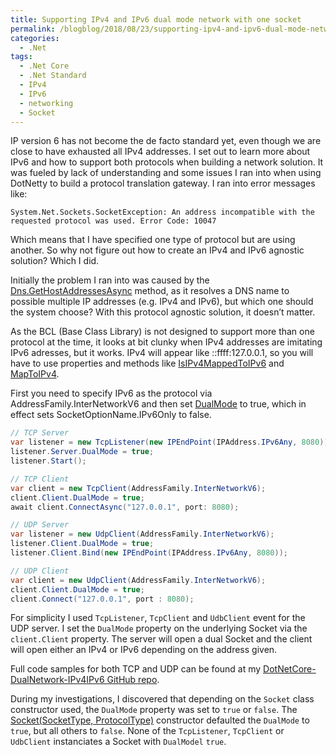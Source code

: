 ```yaml
---
title: Supporting IPv4 and IPv6 dual mode network with one socket
permalink: /blogblog/2018/08/23/supporting-ipv4-and-ipv6-dual-mode-network-with-one-socket/
categories:
  - .Net
tags:
  - .Net Core
  - .Net Standard
  - IPv4
  - IPv6
  - networking
  - Socket
---
```

IP version 6 has not become the de facto standard yet, even though we are close to have exhausted all IPv4 addresses. I set out to learn more about IPv6 and how to support both protocols when building a network solution. It was fueled by lack of understanding and some issues I ran into when using DotNetty to build a protocol translation gateway. I ran into error messages like:

`System.Net.Sockets.SocketException: An address incompatible with the requested protocol was used. Error Code: 10047`

Which means that I have specified one type of protocol but are using another. So why not figure out how to create an IPv4 and IPv6 agnostic solution? Which I did.

Initially the problem I ran into was caused by the [Dns.GetHostAddressesAsync](https://docs.microsoft.com/en-us/dotnet/api/system.net.dns.gethostaddressesasync) method, as it resolves a DNS name to possible multiple IP addresses (e.g. IPv4 and IPv6), but which one should the system choose? With this protocol agnostic solution, it doesn’t matter.

As the BCL (Base Class Library) is not designed to support more than one protocol at the time, it looks at bit clunky when IPv4 addresses are imitating IPv6 adresses, but it works. IPv4 will appear like ::ffff:127.0.0.1, so you will have to use properties and methods like [IsIPv4MappedToIPv6](https://docs.microsoft.com/da-dk/dotnet/api/system.net.ipaddress.isipv4mappedtoipv6) and [MapToIPv4](https://docs.microsoft.com/da-dk/dotnet/api/system.net.ipaddress.maptoipv4).

First you need to specify IPv6 as the protocol via AddressFamily.InterNetworkV6 and then set [DualMode](https://docs.microsoft.com/da-dk/dotnet/api/system.net.sockets.socket.dualmode) to true, which in effect sets SocketOptionName.IPv6Only to false.

```csharp
// TCP Server
var listener = new TcpListener(new IPEndPoint(IPAddress.IPv6Any, 8080));
listener.Server.DualMode = true;
listener.Start();

// TCP Client
var client = new TcpClient(AddressFamily.InterNetworkV6);
client.Client.DualMode = true;
await client.ConnectAsync("127.0.0.1", port: 8080);

// UDP Server
var listener = new UdpClient(AddressFamily.InterNetworkV6);
listener.Client.DualMode = true;
listener.Client.Bind(new IPEndPoint(IPAddress.IPv6Any, 8080));

// UDP Client
var client = new UdpClient(AddressFamily.InterNetworkV6);
client.Client.DualMode = true;
client.Connect("127.0.0.1", port : 8080);
```

For simplicity I used `TcpListener`, `TcpClient` and `UdbClient` event for the UDP server. I set the `DualMode` property on the underlying Socket via the `client.Client` property. The server will open a dual Socket and the client will open either an IPv4 or IPv6 depending on the address given.

Full code samples for both TCP and UDP can be found at my [DotNetCore-DualNetwork-IPv4IPv6 GitHub repo](https://github.com/Lybecker/DotNetCore-DualNetwork-IPv4IPv6/).

During my investigations, I discovered that depending on the `Socket` class constructor used, the `DualMode` property was set to `true` or `false`. The [Socket(SocketType, ProtocolType)](https://docs.microsoft.com/da-dk/dotnet/api/system.net.sockets.socket.-ctor) constructor defaulted the `DualMode` to `true`, but all others to `false`. None of the `TcpListener`, `TcpClient` or `UdbClient` instanciates a Socket with `DualModel` `true`.

